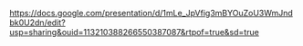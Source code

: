 https://docs.google.com/presentation/d/1mLe_JpVfig3mBYOuZoU3WmJndbk0U2dn/edit?usp=sharing&ouid=113210388266550387087&rtpof=true&sd=true
